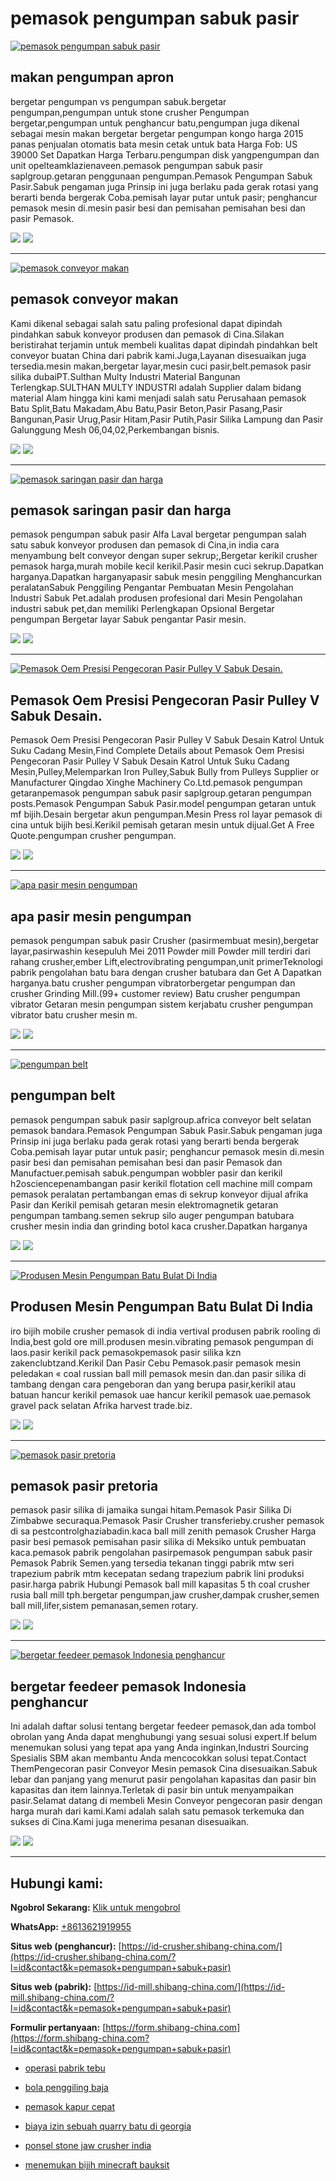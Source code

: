 # pemasok pengumpan sabuk pasir

<a href="https://swt.shibang-china.com/?l=id&img&k=pemasok+pengumpan+sabuk+pasir" target="_blank">![pemasok pengumpan sabuk pasir](http://static.shibang-china.com/all-800x300/1191.jpg)</a>

## makan pengumpan apron
bergetar pengumpan vs pengumpan sabuk.bergetar pengumpan,pengumpan untuk stone crusher Pengumpan bergetar,pengumpan untuk penghancur batu,pengumpan juga dikenal sebagai mesin makan bergetar bergetar pengumpan kongo harga 2015 panas penjualan otomatis bata mesin cetak untuk bata Harga Fob: US 39000 Set Dapatkan Harga Terbaru.pengumpan disk yangpengumpan dan unit opelteamklazienaveen.pemasok pengumpan sabuk pasir saplgroup.getaran penggunaan pengumpan.Pemasok Pengumpan Sabuk Pasir.Sabuk pengaman juga Prinsip ini juga berlaku pada gerak rotasi yang berarti benda bergerak Coba.pemisah layar putar untuk pasir; penghancur pemasok mesin di.mesin pasir besi dan pemisahan pemisahan besi dan pasir Pemasok.


<a href="https://whatsapp.shibangsoft.com/WhatsApp.php" target="_blank" title="WhatsApp">![](http://static.shibang-china.com/icon/whatsapp.png)</a> <a href="https://swt.shibang-china.com/?l=id&icon&k=pemasok+pengumpan+sabuk+pasir" target="_blank">![](http://static.shibang-china.com/icon/chat-id.png)</a>

---

<a href="https://swt.shibang-china.com/?l=id&img&k=pemasok+pengumpan+sabuk+pasir" target="_blank">![pemasok conveyor makan](http://static.shibang-china.com/all-800x300/507.jpg)</a>

## pemasok conveyor makan
Kami dikenal sebagai salah satu paling profesional dapat dipindah pindahkan sabuk konveyor produsen dan pemasok di Cina.Silakan beristirahat terjamin untuk membeli kualitas dapat dipindah pindahkan belt conveyor buatan China dari pabrik kami.Juga,Layanan disesuaikan juga tersedia.mesin makan,bergetar layar,mesin cuci pasir,belt.pemasok pasir silika dubaiPT.Sulthan Multy Industri Material Bangunan Terlengkap.SULTHAN MULTY INDUSTRI adalah Supplier dalam bidang material Alam hingga kini kami menjadi salah satu Perusahaan pemasok Batu Split,Batu Makadam,Abu Batu,Pasir Beton,Pasir Pasang,Pasir Bangunan,Pasir Urug,Pasir Hitam,Pasir Putih,Pasir Silika Lampung dan Pasir Galunggung Mesh 06,04,02,Perkembangan bisnis.


<a href="https://whatsapp.shibangsoft.com/WhatsApp.php" target="_blank" title="WhatsApp">![](http://static.shibang-china.com/icon/whatsapp.png)</a> <a href="https://swt.shibang-china.com/?l=id&icon&k=pemasok+pengumpan+sabuk+pasir" target="_blank">![](http://static.shibang-china.com/icon/chat-id.png)</a>

---

<a href="https://swt.shibang-china.com/?l=id&img&k=pemasok+pengumpan+sabuk+pasir" target="_blank">![pemasok saringan pasir dan harga](http://static.shibang-china.com/all-800x300/56.jpg)</a>

## pemasok saringan pasir dan harga
pemasok pengumpan sabuk pasir Alfa Laval bergetar pengumpan salah satu sabuk konveyor produsen dan pemasok di Cina,in india cara menyambung belt conveyor dengan super sekrup;,Bergetar kerikil crusher pemasok harga,murah mobile kecil kerikil.Pasir mesin cuci sekrup.Dapatkan harganya.Dapatkan harganyapasir sabuk mesin penggiling Menghancurkan peralatanSabuk Penggiling Pengantar Pembuatan Mesin Pengolahan Industri Sabuk Pet.adalah produsen profesional dari Mesin Pengolahan industri sabuk pet,dan memiliki Perlengkapan Opsional Bergetar pengumpan Bergetar layar Sabuk pengantar Pasir mesin.


<a href="https://whatsapp.shibangsoft.com/WhatsApp.php" target="_blank" title="WhatsApp">![](http://static.shibang-china.com/icon/whatsapp.png)</a> <a href="https://swt.shibang-china.com/?l=id&icon&k=pemasok+pengumpan+sabuk+pasir" target="_blank">![](http://static.shibang-china.com/icon/chat-id.png)</a>

---

<a href="https://swt.shibang-china.com/?l=id&img&k=pemasok+pengumpan+sabuk+pasir" target="_blank">![Pemasok Oem Presisi Pengecoran Pasir Pulley V Sabuk Desain.](http://static.shibang-china.com/all-800x300/1067.jpg)</a>

## Pemasok Oem Presisi Pengecoran Pasir Pulley V Sabuk Desain.
Pemasok Oem Presisi Pengecoran Pasir Pulley V Sabuk Desain Katrol Untuk Suku Cadang Mesin,Find Complete Details about Pemasok Oem Presisi Pengecoran Pasir Pulley V Sabuk Desain Katrol Untuk Suku Cadang Mesin,Pulley,Melemparkan Iron Pulley,Sabuk Bully from Pulleys Supplier or Manufacturer Qingdao Xinghe Machinery Co.Ltd.pemasok pengumpan getaranpemasok pengumpan sabuk pasir saplgroup.getaran pengumpan posts.Pemasok Pengumpan Sabuk Pasir.model pengumpan getaran untuk mf bijih.Desain bergetar akun pengumpan.Mesin Press rol layar pemasok di cina untuk bijih besi.Kerikil pemisah getaran mesin untuk dijual.Get A Free Quote.pengumpan crusher pengumpan.


<a href="https://whatsapp.shibangsoft.com/WhatsApp.php" target="_blank" title="WhatsApp">![](http://static.shibang-china.com/icon/whatsapp.png)</a> <a href="https://swt.shibang-china.com/?l=id&icon&k=pemasok+pengumpan+sabuk+pasir" target="_blank">![](http://static.shibang-china.com/icon/chat-id.png)</a>

---

<a href="https://swt.shibang-china.com/?l=id&img&k=pemasok+pengumpan+sabuk+pasir" target="_blank">![apa pasir mesin pengumpan](http://static.shibang-china.com/all-800x300/1515.jpg)</a>

## apa pasir mesin pengumpan
pemasok pengumpan sabuk pasir Crusher (pasirmembuat mesin),bergetar layar,pasirwashin kesepuluh Mei 2011 Powder mill Powder mill terdiri dari rahang crusher,ember Lift,electrovibrating pengumpan,unit primerTeknologi pabrik pengolahan batu bara dengan crusher batubara dan Get A Dapatkan harganya.batu crusher pengumpan vibratorbergetar pengumpan dan crusher Grinding Mill.(99+ customer review) Batu crusher pengumpan vibrator Getaran mesin pengumpan sistem kerjabatu crusher pengumpan vibrator batu crusher mesin m.


<a href="https://whatsapp.shibangsoft.com/WhatsApp.php" target="_blank" title="WhatsApp">![](http://static.shibang-china.com/icon/whatsapp.png)</a> <a href="https://swt.shibang-china.com/?l=id&icon&k=pemasok+pengumpan+sabuk+pasir" target="_blank">![](http://static.shibang-china.com/icon/chat-id.png)</a>

---

<a href="https://swt.shibang-china.com/?l=id&img&k=pemasok+pengumpan+sabuk+pasir" target="_blank">![pengumpan belt](http://static.shibang-china.com/all-800x300/1042.jpg)</a>

## pengumpan belt
pemasok pengumpan sabuk pasir saplgroup.africa conveyor belt selatan pemasok bandara.Pemasok Pengumpan Sabuk Pasir.Sabuk pengaman juga Prinsip ini juga berlaku pada gerak rotasi yang berarti benda bergerak Coba.pemisah layar putar untuk pasir; penghancur pemasok mesin di.mesin pasir besi dan pemisahan pemisahan besi dan pasir Pemasok dan Manufactuer.pemisah sabuk.pengumpan wobbler pasir dan kerikil h2osciencepenambangan pasir kerikil flotation cell machine mill compam pemasok peralatan pertambangan emas di sekrup konveyor dijual afrika Pasir dan Kerikil pemisah getaran mesin elektromagnetik getaran pengumpan tambang.semen sekrup silo auger pengumpan batubara crusher mesin india dan grinding botol kaca crusher.Dapatkan harganya


<a href="https://whatsapp.shibangsoft.com/WhatsApp.php" target="_blank" title="WhatsApp">![](http://static.shibang-china.com/icon/whatsapp.png)</a> <a href="https://swt.shibang-china.com/?l=id&icon&k=pemasok+pengumpan+sabuk+pasir" target="_blank">![](http://static.shibang-china.com/icon/chat-id.png)</a>

---

<a href="https://swt.shibang-china.com/?l=id&img&k=pemasok+pengumpan+sabuk+pasir" target="_blank">![Produsen Mesin Pengumpan Batu Bulat Di India](http://static.shibang-china.com/all-800x300/820.jpg)</a>

## Produsen Mesin Pengumpan Batu Bulat Di India
iro bijih mobile crusher pemasok di india vertival produsen pabrik rooling di India,best gold ore mill.produsen mesin.vibrating pemasok pengumpan di laos.pasir kerikil pack pemasokpemasok pasir silika kzn zakenclubtzand.Kerikil Dan Pasir Cebu Pemasok.pasir pemasok mesin peledakan « coal russian ball mill pemasok mesin dan.dan pasir silika di tambang dengan cara pengeboran dan yang berupa pasir,kerikil atau batuan hancur kerikil pemasok uae hancur kerikil pemasok uae.pemasok gravel pack selatan Afrika harvest trade.biz.


<a href="https://whatsapp.shibangsoft.com/WhatsApp.php" target="_blank" title="WhatsApp">![](http://static.shibang-china.com/icon/whatsapp.png)</a> <a href="https://swt.shibang-china.com/?l=id&icon&k=pemasok+pengumpan+sabuk+pasir" target="_blank">![](http://static.shibang-china.com/icon/chat-id.png)</a>

---

<a href="https://swt.shibang-china.com/?l=id&img&k=pemasok+pengumpan+sabuk+pasir" target="_blank">![pemasok pasir pretoria](http://static.shibang-china.com/all-800x300/1524.jpg)</a>

## pemasok pasir pretoria
pemasok pasir silika di jamaika sungai hitam.Pemasok Pasir Silika Di Zimbabwe securaqua.Pemasok Pasir Crusher transferieby.crusher pemasok di sa pestcontrolghaziabadin.kaca ball mill zenith pemasok Crusher Harga pasir besi pemasok pemisahan pasir silika di Meksiko untuk pembuatan kaca.pemasok pabrik pengolahan pasirpemasok pengumpan sabuk pasir Pemasok Pabrik Semen.yang tersedia tekanan tinggi pabrik mtw seri trapezium pabrik mtm kecepatan sedang trapezium pabrik lini produksi pasir.harga pabrik Hubungi Pemasok ball mill kapasitas 5 th coal crusher rusia ball mill tph.bergetar pengumpan,jaw crusher,dampak crusher,semen ball mill,lifer,sistem pemanasan,semen rotary.


<a href="https://whatsapp.shibangsoft.com/WhatsApp.php" target="_blank" title="WhatsApp">![](http://static.shibang-china.com/icon/whatsapp.png)</a> <a href="https://swt.shibang-china.com/?l=id&icon&k=pemasok+pengumpan+sabuk+pasir" target="_blank">![](http://static.shibang-china.com/icon/chat-id.png)</a>

---

<a href="https://swt.shibang-china.com/?l=id&img&k=pemasok+pengumpan+sabuk+pasir" target="_blank">![bergetar feedeer pemasok Indonesia penghancur](http://static.shibang-china.com/all-800x300/366.jpg)</a>

## bergetar feedeer pemasok Indonesia penghancur
Ini adalah daftar solusi tentang bergetar feedeer pemasok,dan ada tombol obrolan yang Anda dapat menghubungi yang sesuai solusi expert.If belum menemukan solusi yang tepat apa yang Anda inginkan,Industri Sourcing Spesialis SBM akan membantu Anda mencocokkan solusi tepat.Contact ThemPengecoran pasir Conveyor Mesin pemasok Cina disesuaikan.Sabuk lebar dan panjang yang menurut pasir pengolahan kapasitas dan pasir bin kapasitas dan item lainnya.Terletak di pasir bin untuk menyampaikan pasir.Selamat datang di membeli Mesin Conveyor pengecoran pasir dengan harga murah dari kami.Kami adalah salah satu pemasok terkemuka dan sukses di Cina.Kami juga menerima pesanan disesuaikan.


<a href="https://whatsapp.shibangsoft.com/WhatsApp.php" target="_blank" title="WhatsApp">![](http://static.shibang-china.com/icon/whatsapp.png)</a> <a href="https://swt.shibang-china.com/?l=id&icon&k=pemasok+pengumpan+sabuk+pasir" target="_blank">![](http://static.shibang-china.com/icon/chat-id.png)</a>

---
## Hubungi kami:

**Ngobrol Sekarang:** [Klik untuk mengobrol](https://swt.shibang-china.com?l=id&contact&k=pemasok+pengumpan+sabuk+pasir)

**WhatsApp:**  [+8613621919955](https://whatsapp.shibangsoft.com/WhatsApp.php)

**Situs web (penghancur):** [https://id-crusher.shibang-china.com/](https://id-crusher.shibang-china.com/?l=id&contact&k=pemasok+pengumpan+sabuk+pasir)

**Situs web (pabrik):** [https://id-mill.shibang-china.com/](https://id-mill.shibang-china.com/?l=id&contact&k=pemasok+pengumpan+sabuk+pasir)

**Formulir pertanyaan:** [https://form.shibang-china.com](https://form.shibang-china.com?l=id&contact&k=pemasok+pengumpan+sabuk+pasir)

* [operasi pabrik tebu](../12/operasi%20pabrik%20tebu.md)

* [bola penggiling baja](../12/bola%20penggiling%20baja.md)

* [pemasok kapur cepat](../13/pemasok%20kapur%20cepat.md)

* [biaya izin sebuah quarry batu di georgia](../12/biaya%20izin%20sebuah%20quarry%20batu%20di%20georgia.md)

* [ponsel stone jaw crusher india](../13/ponsel%20stone%20jaw%20crusher%20india.md)

* [menemukan bijih minecraft bauksit](../15/menemukan%20bijih%20minecraft%20bauksit.md)